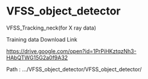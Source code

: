 # VFSS_object_detector
VFSS_Tracking_neck(for X ray data)

Training data Download Link

https://drive.google.com/open?id=1PrPiHKztqzNh3-HAbQTWG15G2a0f9A32

Path : .../VFSS_object_detector/VFSS_object_detector/
